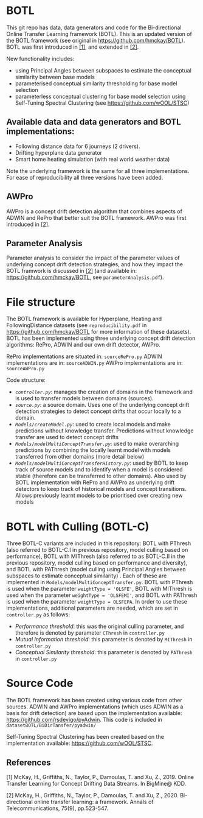# BOTL
This git repo has data, data generators and code for the Bi-directional Online Transfer Learning framework (BOTL). This is an updated version of the BOTL framework (see original in https://github.com/hmckay/BOTL).
BOTL was first introduced in [[1]](#1), and extended in [[2]](#2).

New functionality includes:
  - using Principal Angles between subspaces to estimate the conceptual similarity between base models
  - parameterised conceptual similarity thresholding for base model selection
  - parameterless conceptual clustering for base model selection using Self-Tuning Spectral Clustering (see https://github.com/wOOL/STSC)

## Available data and data generators and BOTL implementations:
  - Following distance data for 6 journeys (2 drivers).
  - Drifting hyperplane data generator
  - Smart home heating simulation (with real world weather data)

Note the underlying framework is the same for all three implementations. For ease of reproducibility all three versions have been added.

## AWPro
AWPro is a concept drift detection algorithm that combines aspects of ADWIN and RePro that better suit the BOTL framework. AWPro was first introduced in [[2]](#2).

## Parameter Analysis
Parameter analysis to consider the impact of the parameter values of underlying concept drift detection strategies, and how they impact the BOTL framwork is discussed in [[2]](#2) (and available in: https://github.com/hmckay/BOTL, see `parameterAnalysis.pdf`).


# File structure
The BOTL framework is available for Hyperplane, Heating and FollowingDistance datasets (see `reproducibility.pdf` in https://github.com/hmckay/BOTL for more information of these datasets).
BOTL has been implemented using three underlying concept drift detection algorithms: RePro, ADWIN and our own drift detector, AWPro. 

RePro implementations are situated in:
`sourceRePro.py`
ADWIN implementations are in:
`sourceADWIN.py`
AWPro implementations are in:
`sourceAWPro.py`


Code structure:
* *`controller.py`*: manages the creation of domains in the framework and is used to transfer models between domains (sources).
* *`source.py`*: a source domain. Uses one of the underlying concept drift detection strategies to detect concept drifts that occur locally to a domain.
* *`Models/createModel.py`*: used to create local models and make predictions without knowledge transfer. Predictions without knowledge transfer are used to detect concept drifts
* *`Models/modelMultiConceptTransfer.py`*: used to make overarching predictions by combining the locally learnt model with models transferred from other domains (more detail below)
* *`Models/modelMultiConceptTransferHistory.py`*: used by BOTL to keep track of source models and to identify when a model is considered stable (therefore can be transferred to other domains). Also used by BOTL implementation with RePro and AWPro as underlying drift detectors to keep track of historical models and concept transitions. Allows previously learnt models to be prioritised over creating new models

# BOTL with Culling (BOTL-C)
Three BOTL-C variants are included in this repository: BOTL with PThresh (also referred to BOTL-C.I in previous repository, model culling based on performance), BOTL with MIThresh (also referred to as BOTL-C.II in the previous repository, model culling based on performance and diversity), and BOTL with PAThresh (model culling using Principal Angles between subspaces to estimate conceptual similarity) . Each of these are implemented in `Models/modelMultiConceptTransfer.py`. BOTL with PThresh is used when the parameter `weightType = 'OLSFE'`, BOTL with MIThresh is used when the parameter `weightType = 'OLSFEMI'`, and BOTL with PAThresh is used when the parameter `weightType = OLSFEPA`. In order to use these implementations, additional parameters are needed, which are set in `controller.py` as follows:
- *Performance threshold*: this was the original culling parameter, and therefore is denoted by parameter `CThresh` in `controller.py`
- *Mutual Information threshold*: this parameter is denoted by `MIThresh` in `controller.py`
- *Conceptual Similarity threshold*: this parameter is denoted by `PAThresh` in `controller.py`


# Source Code
The BOTL framework has been created using various code from other sources. ADWIN and AWPro implementations (which uses ADWIN as a basis for drift detection) are based upon the implementation available: https://github.com/rsdevigo/pyAdwin. This code is included in `datasetBOTL/BiDirTansfer/pyadwin/`

Self-Tuning Spectral Clustering has been created based on the implementation available: https://github.com/wOOL/STSC.

## References
<a id="1">[1]</a> 
McKay, H., Griffiths, N., Taylor, P., Damoulas, T. and Xu, Z., 2019. Online Transfer Learning for Concept Drifting Data Streams. In BigMine@ KDD.

<a id="2">[2]</a>
McKay, H., Griffiths, N., Taylor, P., Damoulas, T. and Xu, Z., 2020. Bi-directional online transfer learning: a framework. Annals of Telecommunications, 75(9), pp.523-547.

